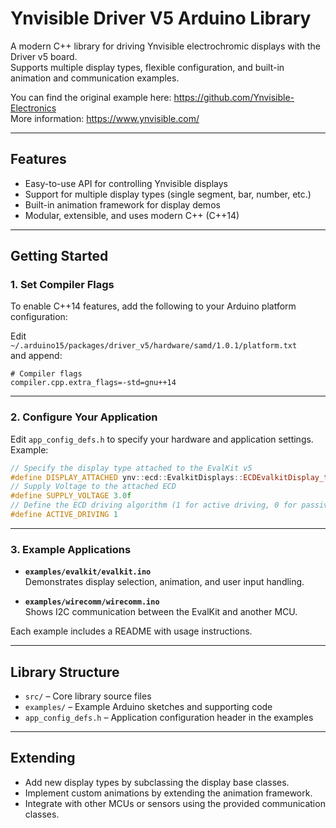 # Ynvisible Driver V5 Arduino Library

A modern C++ library for driving Ynvisible electrochromic displays with the Driver v5 board.  
Supports multiple display types, flexible configuration, and built-in animation and communication examples.

You can find the original example here: https://github.com/Ynvisible-Electronics   
More information: https://www.ynvisible.com/   

---

## Features

- Easy-to-use API for controlling Ynvisible displays
- Support for multiple display types (single segment, bar, number, etc.)
- Built-in animation framework for display demos
- Modular, extensible, and uses modern C++ (C++14)

---

## Getting Started

### 1. **Set Compiler Flags**

To enable C++14 features, add the following to your Arduino platform configuration:

Edit  
`~/.arduino15/packages/driver_v5/hardware/samd/1.0.1/platform.txt`  
and append:

```
# Compiler flags
compiler.cpp.extra_flags=-std=gnu++14
```

---

### 2. **Configure Your Application**

Edit `app_config_defs.h` to specify your hardware and application settings. Example:

```cpp
// Specify the display type attached to the EvalKit v5
#define DISPLAY_ATTACHED ynv::ecd::EvalkitDisplays::ECDEvalkitDisplay_t::EVALKIT_DISP_DECIMAL_NUMBER_DISPLAY
// Supply Voltage to the attached ECD
#define SUPPLY_VOLTAGE 3.0f
// Define the ECD driving algorithm (1 for active driving, 0 for passive driving)
#define ACTIVE_DRIVING 1
```

---

### 3. **Example Applications**

- **`examples/evalkit/evalkit.ino`**  
  Demonstrates display selection, animation, and user input handling.

- **`examples/wirecomm/wirecomm.ino`**  
  Shows I2C communication between the EvalKit and another MCU.

Each example includes a README with usage instructions.

---

## Library Structure

- `src/` – Core library source files
- `examples/` – Example Arduino sketches and supporting code
- `app_config_defs.h` – Application configuration header in the examples

---

## Extending

- Add new display types by subclassing the display base classes.
- Implement custom animations by extending the animation framework.
- Integrate with other MCUs or sensors using the provided communication classes.

